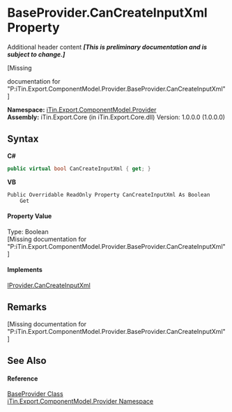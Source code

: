 # BaseProvider.CanCreateInputXml Property 
Additional header content _**\[This is preliminary documentation and is subject to change.\]**_

\[Missing <summary> documentation for "P:iTin.Export.ComponentModel.Provider.BaseProvider.CanCreateInputXml"\]

**Namespace:**&nbsp;<a href="723a96b5-5779-2554-cf17-05149bfcb802">iTin.Export.ComponentModel.Provider</a><br />**Assembly:**&nbsp;iTin.Export.Core (in iTin.Export.Core.dll) Version: 1.0.0.0 (1.0.0.0)

## Syntax

**C#**<br />
``` C#
public virtual bool CanCreateInputXml { get; }
```

**VB**<br />
``` VB
Public Overridable ReadOnly Property CanCreateInputXml As Boolean
	Get
```


#### Property Value
Type: Boolean<br />\[Missing <value> documentation for "P:iTin.Export.ComponentModel.Provider.BaseProvider.CanCreateInputXml"\]

#### Implements
<a href="88dec883-919c-3fad-ac04-a379325e8c39">IProvider.CanCreateInputXml</a><br />

## Remarks
\[Missing <remarks> documentation for "P:iTin.Export.ComponentModel.Provider.BaseProvider.CanCreateInputXml"\]

## See Also


#### Reference
<a href="f3556fb2-c7e1-5904-974e-18f789583e49">BaseProvider Class</a><br /><a href="723a96b5-5779-2554-cf17-05149bfcb802">iTin.Export.ComponentModel.Provider Namespace</a><br />